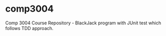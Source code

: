 # comp3004

Comp 3004 Course Repository - BlackJack program with JUnit test which follows TDD approach.
